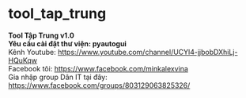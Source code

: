 # tool_tap_trung
<b>Tool Tập Trung v1.0<br>
Yêu cầu cài đặt thư viện: pyautogui</b><br>
Kênh Youtube: https://www.youtube.com/channel/UCYl4-jjbobDXhiLj-HQuKqw <br>
Facebook tôi: https://www.facebook.com/minkalexvina <br>
Gia nhập group Dân IT tại đây: https://www.facebook.com/groups/803129063825326/ <br>
